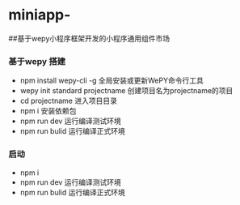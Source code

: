 # miniapp-
##基于wepy小程序框架开发的小程序通用组件市场
### 基于wepy 搭建
- npm install wepy-cli -g  全局安装或更新WePY命令行工具
- wepy init standard projectname 创建项目名为projectname的项目
- cd projectname 进入项目目录
- npm i 安装依赖包
- npm run dev 运行编译测试环境
- npm run bulid  运行编译正式环境
### 启动
- npm i
- npm run dev 运行编译测试环境
- npm run bulid  运行编译正式环境
